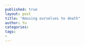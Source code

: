 ```yaml
---
published: true
layout: post
title: "Amusing ourselves to death"
author: Yu
categories:
tags:
-
---
```


